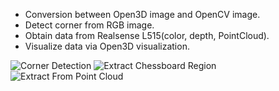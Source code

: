 * Conversion between Open3D image and OpenCV image.
* Detect corner from RGB image.
* Obtain data from Realsense L515(color, depth, PointCloud).
* Visualize data via Open3D visualization.

![Corner Detection](https://github.com/BaoxinSJTU/myPicture/blob/main/Screenshot%20from%202023-12-26%2015-15-18.png)
![Extract Chessboard Region](https://github.com/BaoxinSJTU/myPicture/blob/main/Screenshot%20from%202023-12-26%2015-14-20.png)
![Extract From Point Cloud](https://github.com/BaoxinSJTU/myPicture/blob/main/ScreenCapture_2023-12-26-15-11-53.png)
